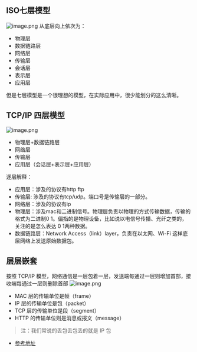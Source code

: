 ## ISO七层模型
![image.png](http://images.leyla.top/note/20250321095721039.png)
从底层向上依次为：
- 物理层
- 数据链路层
- 网络层
- 传输层
- 会话层
- 表示层
- 应用层


但是七层模型是一个很理想的模型，在实际应用中，很少能划分的这么清晰。

## TCP/IP 四层模型
![image.png](http://images.leyla.top/note/20250321095734680.png)

- 物理层+数据链路层
- 网络层
- 传输层
- 应用层（会话层+表示层+应用层）

逐层解释：
- 应用层：涉及的协议有http ftp
- 传输层: 涉及的协议有tcp/udp。端口号是传输层的一部分。
- 网络层：涉及的协议有ip
- 物理层：涉及mac和二进制信号。物理层负责以物理的方式传输数据，传输的格式为二进制0 1。偏指的是物理设备，比如说以电信号传播、光纤之类的，关注的是怎么表达 0 1两种数据。
- 数据链路层：Network Access（link）layer，负责在以太网、Wi-Fi 这样底层网络上发送原始数据包。
## 层层嵌套
按照 TCP/IP 模型，网络通信是一层包着一层，发送端每通过一层则增加首部，接收端每通过一层则删除首部
![image.png](http://images.leyla.top/note/20250321095635421.png)
- MAC 层的传输单位是帧（frame）
- IP 层的传输单位是包（packet）
- TCP 层的传输单位是段（segment）
- HTTP 的传输单位则是消息或报文（message）

> 注：我们常说的丢包丢包丢的就是 IP 包




- [参考地址](https://segmentfault.com/a/1190000041744070)
